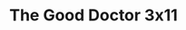 ---
layout: episodios
title: "The Good Doctor 3x11"
url_serie_padre: 'the-good-doctor/temporada-3'
category: 'series'
capitulo: 'yes'
anio: '2019'
prev: 'capitulo-10'
proximo: 'capitulo-12'
sandbox: allow-same-origin allow-forms
idioma: 'Subtitulado'
calidad: 'Full HD'
reproductor: 'fembed'
image_banner: 'https://res.cloudinary.com/dmsdzouoo/image/upload/v1569378782/edLV34FXx1iFJA3hbZE7SYRSS4m-min_a6jdfg.jpg'
reproductores: ["https://upstream.to/embed-swhjxoazc6fk.html","https://player.premiumstream.live/player.php?id=MjMw&sub=https://sub.cuevana2.io/vtt-sub/sub7/The.Good.Doctor.03x11.vtt","https://www.ilovefembed.best/v/wp-4run7jgq-5zx","https://gounlimited.to/embed-oqo3in5wzy4h.html"]
tags:
- Drama
---